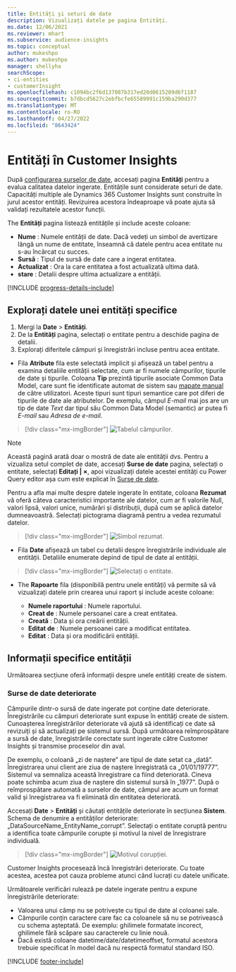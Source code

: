```yaml
---
title: Entități și seturi de date
description: Vizualizați datele pe pagina Entități.
ms.date: 12/06/2021
ms.reviewer: mhart
ms.subservice: audience-insights
ms.topic: conceptual
author: mukeshpo
ms.author: mukeshpo
manager: shellyha
searchScope:
- ci-entities
- customerInsight
ms.openlocfilehash: c1094bc2f6d137087b317ed20d0615289d6f1187
ms.sourcegitcommit: b7dbcd5627c2ebfbcfe65589991c159ba290d377
ms.translationtype: MT
ms.contentlocale: ro-RO
ms.lasthandoff: 04/27/2022
ms.locfileid: "8643424"
---
```

# <a name="entities-in-customer-insights"></a>Entități în Customer Insights

După [configurarea surselor de date](data-sources.md), accesați pagina **Entități** pentru a evalua calitatea datelor ingerate. Entitățile sunt considerate seturi de date. Capacități multiple ale Dynamics 365 Customer Insights sunt construite în jurul acestor entități. Revizuirea acestora îndeaproape vă poate ajuta să validați rezultatele acestor funcții.

The **Entități** pagina listează entitățile și include aceste coloane:

- **Nume** : Numele entității de date. Dacă vedeți un simbol de avertizare lângă un nume de entitate, înseamnă că datele pentru acea entitate nu s-au încărcat cu succes.
- **Sursă** : Tipul de sursă de date care a ingerat entitatea.
- **Actualizat** : Ora la care entitatea a fost actualizată ultima dată.
- **stare** : Detalii despre ultima actualizare a entității.

[!INCLUDE [progress-details-include](includes/progress-details-pane.md)]

## <a name="explore-a-specific-entitys-data"></a>Explorați datele unei entități specifice

1. Mergi la **Date** > **Entități**.
1. De la **Entități** pagina, selectați o entitate pentru a deschide pagina de detalii.  
1. Explorați diferitele câmpuri și înregistrări incluse pentru acea entitate.

- Fila **Atribute** fila este selectată implicit și afișează un tabel pentru a examina detaliile entității selectate, cum ar fi numele câmpurilor, tipurile de date și tipurile. Coloana **Tip** prezintă tipurile asociate Common Data Model, care sunt fie identificate automat de sistem sau [mapate manual](map-entities.md) de către utilizatori. Aceste tipuri sunt tipuri semantice care pot diferi de tipurile de date ale atributelor. De exemplu, câmpul *E-mail* mai jos are un tip de date *Text* dar tipul său Common Data Model (semantic) ar putea fi *E-mail* sau *Adresa de e-mail*.

> [!div class="mx-imgBorder"]
> ![Tabelul câmpurilor.](media/data-manager-entities-fields.PNG "Tabelul câmpurilor")

> [!NOTE]
> Această pagină arată doar o mostră de date ale entității dvs. Pentru a vizualiza setul complet de date, accesați **Surse de date** pagina, selectați o entitate, selectați **Editați | ×**, apoi vizualizați datele acestei entități cu Power Query editor așa cum este explicat în [Surse de date](data-sources.md).

Pentru a afla mai multe despre datele ingerate în entitate, coloana **Rezumat** vă oferă câteva caracteristici importante ale datelor, cum ar fi valorile Null, valori lipsă, valori unice, numărări și distribuții, după cum se aplică datelor dumneavoastră. Selectați pictograma diagramă pentru a vedea rezumatul datelor.

> [!div class="mx-imgBorder"]
> ![Simbol rezumat.](media/data-manager-entities-summary.png "Tabel Rezumat date")

- Fila **Date** afișează un tabel cu detalii despre înregistrările individuale ale entității. Detaliile enumerate depind de tipul de date al entității.

> [!div class="mx-imgBorder"]
> ![Selectați o entitate.](media/data-manager-entities-data.png "Selectați o entitate")

- The **Rapoarte** fila (disponibilă pentru unele entități) vă permite să vă vizualizați datele prin crearea unui raport și include aceste coloane:

  - **Numele raportului** : Numele raportului.
  - **Creat de** : Numele persoanei care a creat entitatea.
  - **Creată** : Data și ora creării entității.
  - **Editat de** : Numele persoanei care a modificat entitatea.
  - **Editat** : Data și ora modificării entității. 

## <a name="entity-specific-information"></a>Informații specifice entității

Următoarea secțiune oferă informații despre unele entități create de sistem.

### <a name="corrupted-data-sources"></a>Surse de date deteriorate

Câmpurile dintr-o sursă de date ingerate pot conține date deteriorate. Înregistrările cu câmpuri deteriorate sunt expuse în entități create de sistem. Cunoașterea înregistrărilor deteriorate vă ajută să identificați ce date să revizuiți și să actualizați pe sistemul sursă. După următoarea reîmprospătare a sursă de date, înregistrările corectate sunt ingerate către Customer Insights și transmise proceselor din aval. 

De exemplu, o coloană „zi de naștere” are tipul de date setat ca „dată”. Înregistrarea unui client are ziua de naștere înregistrată ca „01/01/19777”. Sistemul va semnaliza această înregistrare ca fiind deteriorată. Cineva poate schimba acum ziua de naștere din sistemul sursă în „1977”. După o reîmprospătare automată a surselor de date, câmpul are acum un format valid și înregistrarea va fi eliminată din entitatea deteriorată. 

Accesați **Date** > **Entități** și căutați entitățile deteriorate în secțiunea **Sistem**. Schema de denumire a entităților deteriorate: „DataSourceName_EntityName_corrupt”. Selectați o entitate coruptă pentru a identifica toate câmpurile corupte și motivul la nivel de înregistrare individuală.
> [!div class="mx-imgBorder"]
> ![Motivul corupției.](media/corruption-reason.png "Motivul corupției")

Customer Insights procesează încă înregistrări deteriorate. Cu toate acestea, acestea pot cauza probleme atunci când lucrați cu datele unificate.

Următoarele verificări rulează pe datele ingerate pentru a expune înregistrările deteriorate: 

- Valoarea unui câmp nu se potrivește cu tipul de date al coloanei sale.
- Câmpurile conțin caractere care fac ca coloanele să nu se potrivească cu schema așteptată. De exemplu: ghilimele formatate incorect, ghilimele fără scăpare sau caracterele cu linie nouă.
- Dacă există coloane datetime/date/datetimeoffset, formatul acestora trebuie specificat în model dacă nu respectă formatul standard ISO.


[!INCLUDE [footer-include](includes/footer-banner.md)]
